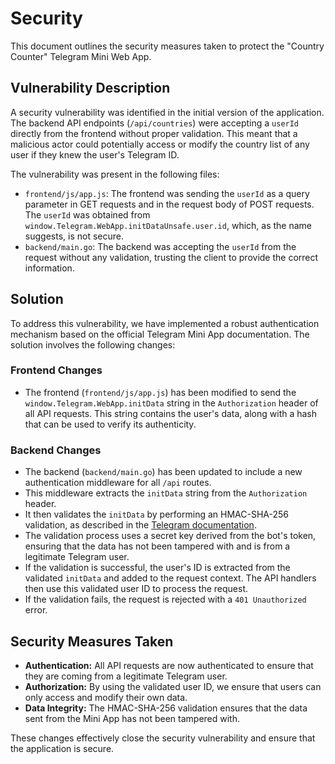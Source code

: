 # Security

This document outlines the security measures taken to protect the "Country Counter" Telegram Mini Web App.

## Vulnerability Description

A security vulnerability was identified in the initial version of the application. The backend API endpoints (`/api/countries`) were accepting a `userId` directly from the frontend without proper validation. This meant that a malicious actor could potentially access or modify the country list of any user if they knew the user's Telegram ID.

The vulnerability was present in the following files:
- `frontend/js/app.js`: The frontend was sending the `userId` as a query parameter in GET requests and in the request body of POST requests. The `userId` was obtained from `window.Telegram.WebApp.initDataUnsafe.user.id`, which, as the name suggests, is not secure.
- `backend/main.go`: The backend was accepting the `userId` from the request without any validation, trusting the client to provide the correct information.

## Solution

To address this vulnerability, we have implemented a robust authentication mechanism based on the official Telegram Mini App documentation. The solution involves the following changes:

### Frontend Changes

- The frontend (`frontend/js/app.js`) has been modified to send the `window.Telegram.WebApp.initData` string in the `Authorization` header of all API requests. This string contains the user's data, along with a hash that can be used to verify its authenticity.

### Backend Changes

- The backend (`backend/main.go`) has been updated to include a new authentication middleware for all `/api` routes.
- This middleware extracts the `initData` string from the `Authorization` header.
- It then validates the `initData` by performing an HMAC-SHA-256 validation, as described in the [Telegram documentation](https://core.telegram.org/bots/webapps#validating-data-received-via-the-mini-app).
- The validation process uses a secret key derived from the bot's token, ensuring that the data has not been tampered with and is from a legitimate Telegram user.
- If the validation is successful, the user's ID is extracted from the validated `initData` and added to the request context. The API handlers then use this validated user ID to process the request.
- If the validation fails, the request is rejected with a `401 Unauthorized` error.

## Security Measures Taken

- **Authentication:** All API requests are now authenticated to ensure that they are coming from a legitimate Telegram user.
- **Authorization:** By using the validated user ID, we ensure that users can only access and modify their own data.
- **Data Integrity:** The HMAC-SHA-256 validation ensures that the data sent from the Mini App has not been tampered with.

These changes effectively close the security vulnerability and ensure that the application is secure.
